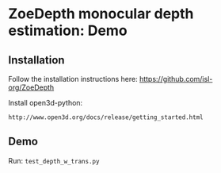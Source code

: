 # ZoeDepth monocular depth estimation: Demo

## Installation

Follow the installation instructions here:
https://github.com/isl-org/ZoeDepth

Install open3d-python:
```
http://www.open3d.org/docs/release/getting_started.html
```

## Demo

Run: ```test_depth_w_trans.py```
















